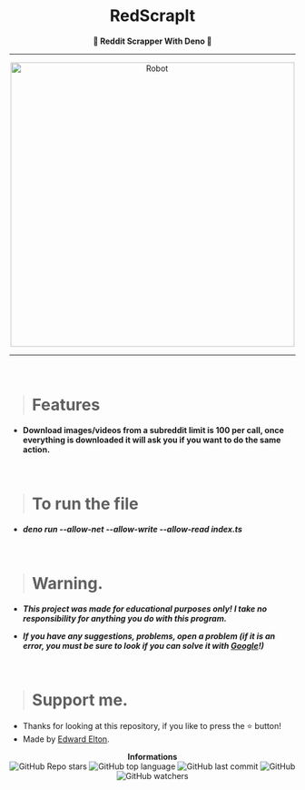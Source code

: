 <h1 align="center">RedScrapIt</h1>

<p align='center'>
    <b>🤖 Reddit Scrapper With Deno 🤖</b>
</p>

----

<p align="center">
    <img src="https://i.pinimg.com/736x/2e/b2/9e/2eb29e283ca4f33517d92e38fbb7434a.jpg" alt="Robot" width="500">
</p>

---

<br/>

> # Features

* **Download images/videos from a subreddit limit is 100 per call, once everything is downloaded it will ask you if you want to do the same action.**


<br/>

> # To run the file

* ***deno run --allow-net --allow-write --allow-read index.ts***

<br/>

> # Warning.

* ***This project was made for educational purposes only! I take no responsibility for anything you do with this program.***

* ***If you have any suggestions, problems, open a problem (if it is an error, you must be sure to look if you can solve it with [Google](https://giybf.com)!)***

<br/>

> # Support me.

* Thanks for looking at this repository, if you like to press the ⭐ button!
* Made by [Edward Elton](https://github.com/edwardelton).

<p align="center">
    <b>Informations</b><br>
    <img alt="GitHub Repo stars" src="https://img.shields.io/github/stars/edwardelton/RedScrapIt?color=313131">
    <img alt="GitHub top language" src="https://img.shields.io/github/languages/top/edwardelton/RedScrapIt?color=313131">
    <img alt="GitHub last commit" src="https://img.shields.io/github/last-commit/edwardelton/RedScrapIt?color=313131">
    <img alt="GitHub" src="https://img.shields.io/github/license/edwardelton/RedScrapIt?color=313131">
    <img alt="GitHub watchers" src="https://img.shields.io/github/watchers/edwardelton/RedScrapIt?color=313131">
</p>
